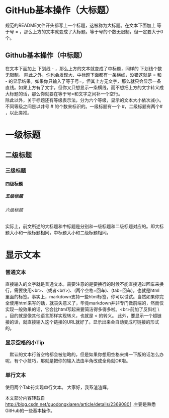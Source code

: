 GitHub基本操作（大标题）
======
规范的README文件开头都写上一个标题，这被称为大标题。在文本下面加上 等于号 = ，那么上方的文本就变成了大标题。等于号的个数无限制，但一定要大于0个。

Github基本操作（中标题）
----
在文本下面加上 下划线 - ，那么上方的文本就变成了中标题，同样的 下划线个数无限制。 
除此之外，你也会发现大、中标题下面都有一条横线，没错这就是 = 和 - 的显示结果。如果你只输入了等于号=，但其上方无文字，那么就只会显示一条直线。如果上方有了文字，但你又只想显示一条横线，而不想把上方的文字转义成大标题的话，那么你就要在等于号=和文字之间补一个空行。  
除此以外，关于标题还有等级表示法，分为六个等级，显示的文本大小依次减小。不同等级之间是以井号  #  的个数来标识的。一级标题有一个 #，二级标题有两个# ，以此类推。  
# 一级标题 
## 二级标题  
### 三级标题 
#### 四级标题  
##### 五级标题 
###### 六级标题 
实际上，前文所述的大标题和中标题是分别和一级标题和二级标题对应的。即大标题大小和一级标题相同，中标题大小和二级标题相同。  
# 显示文本  
### 普通文本  
直接输入的文字就是普通文本。需要注意的是要换行的时候不能直接通过回车来换行，需要使用\<br>、(或者\<br/>)、(两个空格+回车)、(tab+回车)。也就是html里面的标签。事实上，markdown支持一些html标签，你可以试试。当然如果你完全使用html来写的话，就丧失意义了，毕竟markdown并非专门做前端的，然而仅实现一般效果的话，它会比html写起来要简洁得多得多啦。\<br>前加了反斜杠 \ 。目的就是像其他语言那样实现转义，也就是 <  的转义。 
此外，要显示一个超链接的话，就直接输入这个链接的URL就好了。显示出来会自动变成可链接的形式的。
### 显示空格的小Tip
　默认的文本行首空格都会被忽略的，但是如果你想用空格来排一下版的话怎么办呢，有个小技巧，那就是把你的输入法由半角改成全角就OK啦。 
### 单行文本
使用两个Tab符实现单行文本。 
    大家好，我系渣渣辉。









本文部分内容转载自 http://blog.csdn.net/guodongxiaren/article/details/23690801 ,主要是熟悉GitHub的一些基本操作。
